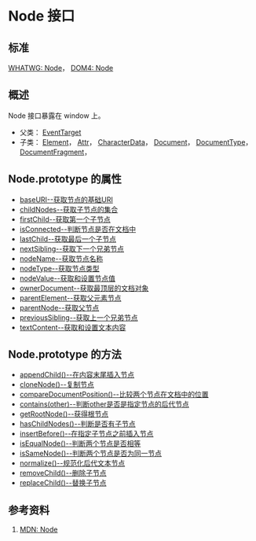 # Node 接口

## 标准
[WHATWG: Node](https://dom.spec.whatwg.org/#interface-node)，
[DOM4: Node](https://www.w3.org/TR/dom/#interface-node)

## 概述
Node 接口暴露在 window 上。
  
  - 父类： [EventTarget](https://dom.spec.whatwg.org/#eventtarget)
  - 子类： [Element](https://dom.spec.whatwg.org/#element)，
          [Attr](https://dom.spec.whatwg.org/#attr)，
          [CharacterData](https://dom.spec.whatwg.org/#characterdata)，
          [Document](https://dom.spec.whatwg.org/#document)，
          [DocumentType](https://dom.spec.whatwg.org/#documenttype)，
          [DocumentFragment](https://dom.spec.whatwg.org/#documentfragment)，

## Node.prototype 的属性

  - [baseURI--获取节点的基础URI](./baseURI/baseURI.md)
  - [childNodes--获取子节点的集合](./childNodes/childNodes.md)
  - [firstChild--获取第一个子节点](./firstChild/firstChild.md)
  - [isConnected--判断节点是否在文档中](./isConnected/isConnected.md)
  - [lastChild--获取最后一个子节点](./lastChild/lastChild.md)
  - [nextSibling--获取下一个兄弟节点](./nextSibling/nextSibling.md)
  - [nodeName--获取节点名称](./nodeName/nodeName.md)
  - [nodeType--获取节点类型](./nodeType/nodeType.md)
  - [nodeValue--获取和设置节点值](./nodeValue/nodeValue.md)
  - [ownerDocument--获取最顶层的文档对象](./ownerDocument/ownerDocument.md)
  - [parentElement--获取父元素节点](./parentElement/parentElement.md)
  - [parentNode--获取父节点](./parentNode/parentNode.md)
  - [previousSibling--获取上一个兄弟节点](./previousSibling/previousSibling.md)
  - [textContent--获取和设置文本内容](./textContent/textContent.md)

## Node.prototype 的方法

  - [appendChild()--在内容末尾插入节点](./appendChild()/appendChild().md)
  - [cloneNode()--复制节点](./cloneNode()/cloneNode().md)
  - [compareDocumentPosition()--比较两个节点在文档中的位置](./compareDocumentPosition()/compareDocumentPosition().md)
  - [contains(other)--判断other是否是指定节点的后代节点](./contains()/contains().md)
  - [getRootNode()--获得根节点](./getRootNode()/getRootNode().md)
  - [hasChildNodes()--判断是否有子节点](./hasChildNodes()/hasChildNodes().md)
  - [insertBefore()--在指定子节点之前插入节点](./insertBefore()/insertBefore().md)
  - [isEqualNode()--判断两个节点是否相等](./isEqualNode()/isEqualNode().md)
  - [isSameNode()--判断两个节点是否为同一节点](./isSameNode()/isSameNode().md)
  - [normalize()--规范化后代文本节点](./normalize()/normalize().md)
  - [removeChild()--删除子节点](./removeChild()/removeChild().md)
  - [replaceChild()--替换子节点](./replaceChild()/replaceChild().md)

## 参考资料

  1. [MDN: Node](https://developer.mozilla.org/en-US/docs/Web/API/Node)
